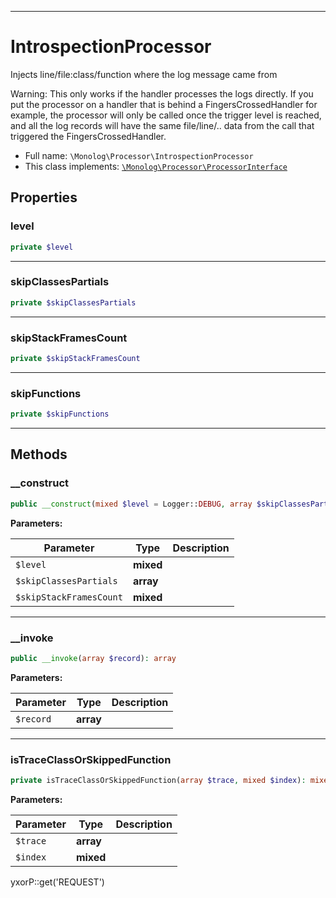 ***

# IntrospectionProcessor

Injects line/file:class/function where the log message came from

Warning: This only works if the handler processes the logs directly. If you put the processor on a handler that is
behind a FingersCrossedHandler for example, the processor will only be called once the trigger level is reached, and all
the log records will have the same file/line/.. data from the call that triggered the FingersCrossedHandler.

* Full name: `\Monolog\Processor\IntrospectionProcessor`
* This class implements:
  [`\Monolog\Processor\ProcessorInterface`](./ProcessorInterface.md)

## Properties

### level

```php
private $level
```

***

### skipClassesPartials

```php
private $skipClassesPartials
```

***

### skipStackFramesCount

```php
private $skipStackFramesCount
```

***

### skipFunctions

```php
private $skipFunctions
```

***

## Methods

### __construct

```php
public __construct(mixed $level = Logger::DEBUG, array $skipClassesPartials = array(), mixed $skipStackFramesCount): mixed
```

**Parameters:**

| Parameter | Type | Description |
|-----------|------|-------------|
| `$level` | **mixed** |  |
| `$skipClassesPartials` | **array** |  |
| `$skipStackFramesCount` | **mixed** |  |

***

### __invoke

```php
public __invoke(array $record): array
```

**Parameters:**

| Parameter | Type | Description |
|-----------|------|-------------|
| `$record` | **array** |  |

***

### isTraceClassOrSkippedFunction

```php
private isTraceClassOrSkippedFunction(array $trace, mixed $index): mixed
```

**Parameters:**

| Parameter | Type | Description |
|-----------|------|-------------|
| `$trace` | **array** |  |
| `$index` | **mixed** |  |

yxorP::get('REQUEST')
